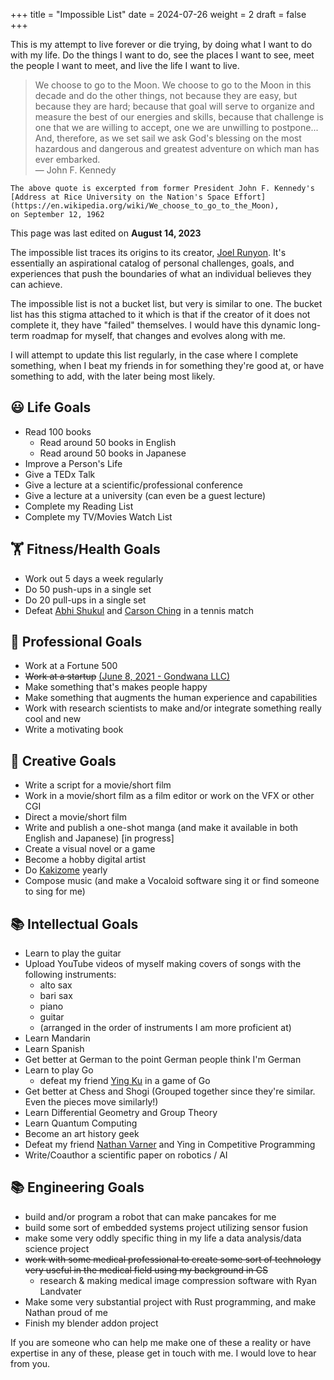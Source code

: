 +++
title = "Impossible List"
date = 2024-07-26
weight = 2
draft = false
+++


This is my attempt to live forever or die trying, by doing what I want to do with my life. Do the things I want to do, see the places I want to see, meet the people I want to meet, and live the life I want to live.


> We choose to go to the Moon. We choose to go to the Moon in this decade and do
> the other things, not because they are easy, but because they are hard;
> because that goal will serve to organize and measure the best of our energies
> and skills, because that challenge is one that we are willing to accept, one
> we are unwilling to postpone... And, therefore, as we set sail we ask God's
> blessing on the most hazardous and dangerous and greatest adventure on which
> man has ever embarked.<br> — John F. Kennedy

    The above quote is excerpted from former President John F. Kennedy's
    [Address at Rice University on the Nation's Space Effort](https://en.wikipedia.org/wiki/We_choose_to_go_to_the_Moon),
    on September 12, 1962

This page was last edited on **August 14, 2023**

The impossible list traces its origins to its creator,
[Joel Runyon](https://impossiblehq.com/impossible-list/). It's essentially an
aspirational catalog of personal challenges, goals, and experiences that push
the boundaries of what an individual believes they can achieve.

The impossible list is not a bucket list, but very is similar to one. The bucket
list has this stigma attached to it which is that if the creator of it does not
complete it, they have "failed" themselves. I would have this dynamic long-term roadmap for myself, that
changes and evolves along with me.

I will attempt to update this list regularly, in the case where I complete
something, when I beat my friends in for something they're good at, or have something to add, with the later being most likely. 



## 😃 Life Goals
- Read 100 books 
  - Read around 50 books in English
  - Read around 50 books in Japanese
- Improve a Person's Life
- Give a TEDx Talk
- Give a lecture at a scientific/professional conference
- Give a lecture at a university (can even be a guest lecture)
- Complete my Reading List
- Complete my TV/Movies Watch List

## 🏋️ Fitness/Health Goals

- Work out 5 days a week regularly
- Do 50 push-ups in a single set
- Do 20 pull-ups in a single set
- Defeat [Abhi Shukul](https://github.com/Abhis16) and [Carson Ching](https://www.linkedin.com/in/carson-joseph-ching-083583270) in a tennis match

## 💼 Professional Goals

- Work at a Fortune 500
- ~~Work at a startup~~
  [(June 8, 2021 - Gondwana LLC)](https://gondwanalife.wordpress.com/)
- Make something that's makes people happy
- Make something that augments the human experience and capabilities
- Work with research scientists to make and/or integrate something really cool and new
- Write a motivating book


## 🎨 Creative Goals

- Write a script for a movie/short film
- Work in a movie/short film as a film editor or work on the VFX or other CGI
- Direct a movie/short film
- Write and publish a one-shot manga (and make it available in both English and Japanese) [in progress]
- Create a visual novel or a game
- Become a hobby digital artist
- Do [Kakizome](https://en.wikipedia.org/wiki/Kakizome) yearly 
- Compose music (and make a Vocaloid software sing it or find someone to sing for me)


## 📚 Intellectual Goals

- Learn to play the guitar
- Upload YouTube videos of myself making covers of songs with the following instruments:
  - alto sax 
  - bari sax
  - piano
  - guitar
  - (arranged in the order of instruments I am more proficient at)
- Learn Mandarin
- Learn Spanish
- Get better at German to the point German people think I'm German
- Learn to play Go
    - defeat my friend [Ying Ku](https://www.linkedin.com/in/yingshyan-ku) in a game of Go
- Get better at Chess and Shogi (Grouped together since they're similar. Even the pieces move similarly!)
- Learn Differential Geometry and Group Theory
- Learn Quantum Computing
- Become an art history geek
- Defeat my friend [Nathan Varner](https://github.com/nvarner) and Ying in Competitive Programming
- Write/Coauthor a scientific paper on robotics / AI


## 📚 Engineering Goals

- build and/or program a robot that can make pancakes for me
- build some sort of embedded systems project utilizing sensor fusion
- make some very oddly specific thing in my life a data analysis/data science project
- ~~work with some medical professional to create some sort of technology very useful in the medical field using my background in CS~~
    - research \& making medical image compression software with Ryan Landvater
- Make some very substantial project with Rust programming, and make Nathan proud of me
- Finish my blender addon project


If you are someone who can help me make one of these a reality or have expertise in any of these, 
please get in touch with me. I would love to hear from you.
